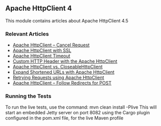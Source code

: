 ## Apache HttpClient 4

This module contains articles about Apache HttpClient 4.5

### Relevant Articles

- [Apache HttpClient – Cancel Request](https://www.baeldung.com/httpclient-cancel-request)
- [Apache HttpClient with SSL](https://www.baeldung.com/httpclient-ssl)
- [Apache HttpClient Timeout](https://www.baeldung.com/httpclient-timeout)
- [Custom HTTP Header with the Apache HttpClient](https://www.baeldung.com/httpclient-custom-http-header)
- [Apache HttpClient vs. CloseableHttpClient](https://www.baeldung.com/apache-httpclient-vs-closeablehttpclient)
- [Expand Shortened URLs with Apache HttpClient](https://www.baeldung.com/apache-httpclient-expand-url)
- [Retrying Requests using Apache HttpClient](https://www.baeldung.com/java-retrying-requests-using-apache-httpclient)
- [Apache HttpClient – Follow Redirects for POST](https://www.baeldung.com/httpclient-redirect-on-http-post)

### Running the Tests
To run the live tests, use the command: mvn clean install -Plive
This will start an embedded Jetty server on port 8082 using the Cargo plugin configured in the pom.xml file,
for the live Maven profile

